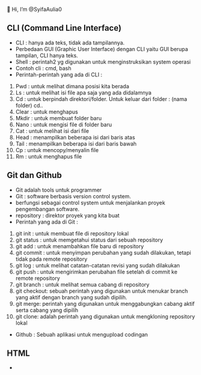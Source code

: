 👋 Hi, I’m @SyifaAulia0

<!---
SyifaAulia0/SyifaAulia0 is a ✨ special ✨ repository because its `README.md` (this file) appears on your GitHub profile.
You can click the Preview link to take a look at your changes.
--->
CLI (Command Line Interface)
- 
- CLI : hanya ada teks, tidak ada tampilannya.  
- Perbedaan GUI (Graphic User Interface) dengan CLI yaitu GUI berupa tampilan, CLI hanya teks.
- Shell : perintah2 yg digunakan untuk menginstruksikan system operasi
- Contoh cli : cmd, bash 
- Perintah-perintah yang ada di CLI :
1. Pwd : untuk melihat dimana posisi kita berada
2. Ls : untuk melihat isi file apa saja yang ada didalamnya
3. Cd : untuk berpindah direktori/folder. Untuk keluar dari folder : (nama folder) cd..
4. Clear : untuk menghapus
5. Mkdir : untuk membuat folder baru
6. Nano : untuk mengisi file di folder baru
7. Cat : untuk melihat isi dari file
8. Head : menampilkan beberapa isi dari baris atas
9. Tail : menampilkan beberapa isi dari baris bawah
10. Cp : untuk mencopy/menyalin file
11. Rm : untuk menghapus file

Git dan Github 
- 
- Git adalah tools untuk programmer
- Git : software berbasis version control system.
- berfungsi sebagai control system untuk menjalankan proyek pengembangan software.
- repository : direktor proyek yang kita buat
- Perintah yang ada di Git :
1. git init : untuk membuat file di repository lokal
2. git status : untuk memgetahui status dari sebuah repository
3. git add : untuk menambahkan file baru di repository 
4. git commit : untuk menyimpan perubahan yang sudah dilakukan, tetapi tidak pada remote repository
5. git log : untuk melihat catatan-catatan revisi yang sudah dilakukan
6. git push : untuk mengirimkan perubahan file setelah di commit ke remote repository
7. git branch : untuk melihat semua cabang di repository
8. git checkout: sebuah perintah yang digunakan untuk menukar branch yang aktif dengan branch yang sudah dipilih.
9. git merge: perintah yang digunakan untuk menggabungkan cabang aktif serta cabang yang dipilih
10. git clone: adalah perintah yang digunakan untuk mengkloning repository lokal

- Github : Sebuah aplikasi untuk mengupload codingan

HTML
- 
- 
 
